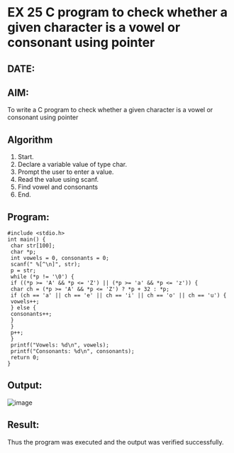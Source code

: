 # EX 25 C program to check whether a given character is a vowel or consonant using pointer
## DATE:
## AIM:
To write a C program to check whether a given character is a vowel or consonant using pointer

## Algorithm
1. Start.
2. Declare a variable value of type char.
3. Prompt the user to enter a value.
4. Read the value using scanf.
5. Find vowel and consonants
6. End.
  
## Program:
```
#include <stdio.h>
int main() {
 char str[100];
 char *p;
 int vowels = 0, consonants = 0;
 scanf(" %[^\n]", str); 
 p = str; 
 while (*p != '\0') {
 if ((*p >= 'A' && *p <= 'Z') || (*p >= 'a' && *p <= 'z')) {
 char ch = (*p >= 'A' && *p <= 'Z') ? *p + 32 : *p;
 if (ch == 'a' || ch == 'e' || ch == 'i' || ch == 'o' || ch == 'u') {
 vowels++;
 } else {
 consonants++;
 }
 }
 p++;
 }
 printf("Vowels: %d\n", vowels);
 printf("Consonants: %d\n", consonants);
 return 0;
}
```

## Output:

![image](https://github.com/user-attachments/assets/7872b5f4-a5e8-49f4-a712-dbfe2244d818)


## Result:
Thus the program was executed and the output was verified successfully.
